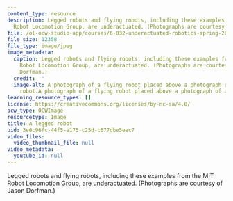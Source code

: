 ```yaml
---
content_type: resource
description: Legged robots and flying robots, including these examples from the MIT
  Robot Locomotion Group, are underactuated. (Photographs are courtesy of Jason Dorfman.)
file: /ol-ocw-studio-app/courses/6-832-underactuated-robotics-spring-2009/3e6c96fc44f5e175c25dc677dbe5eec7_6-832s09-th.jpg
file_size: 12358
file_type: image/jpeg
image_metadata:
  caption: Legged robots and flying robots, including these examples from the MIT
    Robot Locomotion Group, are underactuated. (Photographs are courtesy of Jason
    Dorfman.)
  credit: ''
  image-alt: A photograph of a flying robot placed above a photograph of a legged
    robot.A photograph of a flying robot placed above a photograph of a legged robot.
learning_resource_types: []
license: https://creativecommons.org/licenses/by-nc-sa/4.0/
ocw_type: OCWImage
resourcetype: Image
title: A legged robot
uid: 3e6c96fc-44f5-e175-c25d-c677dbe5eec7
video_files:
  video_thumbnail_file: null
video_metadata:
  youtube_id: null
---
```

Legged robots and flying robots, including these examples from the MIT Robot Locomotion Group, are underactuated. (Photographs are courtesy of Jason Dorfman.)